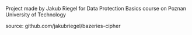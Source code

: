 Project made by Jakub Riegel for Data Protection Basics course on Poznan University of Technology

source: github.com/jakubriegel/bazeries-cipher
